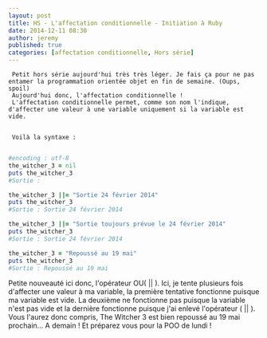 ```yaml
---
layout: post
title: HS - L'affectation conditionnelle - Initiation à Ruby
date: 2014-12-11 08:30
author: jeremy
published: true
categories: [affectation conditionnelle, Hors série]
---
```

     Petit hors série aujourd'hui très très léger. Je fais ça pour ne pas entamer la programmation orientée objet en fin de semaine. (Oups, spoil)
     Aujourd'hui donc, l'affectation conditionnelle !
     L'affectation conditionnelle permet, comme son nom l'indique, d'affecter une valeur à une variable uniquement si la variable est vide.


     Voilà la syntaxe :

<!--break-->

```ruby

#encoding : utf-8
the_witcher_3 = nil
puts the_witcher_3
#Sortie :

the_witcher_3 ||= "Sortie 24 février 2014"
puts the_witcher_3
#Sortie : Sortie 24 février 2014

the_witcher_3 ||= "Sortie toujours prévue le 24 février 2014"
puts the_witcher_3
#Sortie : Sortie 24 février 2014

the_witcher_3 = "Repoussé au 19 mai"
puts the_witcher_3
#Sortie : Repoussé au 19 mai

```

Petite nouveauté ici donc, l'opérateur OU( || ). Ici, je tente plusieurs fois d'affecter une valeur à ma variable, la première tentative fonctionne puisque ma variable est vide. La deuxième ne fonctionne pas puisque la variable n'est pas vide et la dernière fonctionne puisque j'ai enlevé l'opérateur ( || ). Vous l'aurez donc compris, The Witcher 3 est bien repoussé au 19 mai prochain... A demain ! Et préparez vous pour la POO de lundi !
